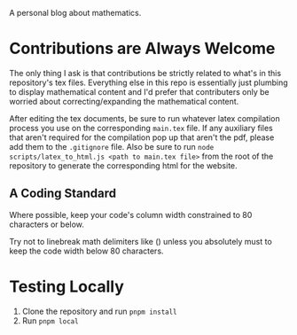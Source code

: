 A personal blog about mathematics. 

# Contributions are Always Welcome 

The only thing I ask is that contributions be strictly related to what's in this
repository's tex files. Everything else in this repo is essentially just 
plumbing to display mathematical content and I'd prefer that contributers only 
be worried about correcting/expanding the mathematical content. 

After editing the tex documents, be sure to run whatever latex compilation 
process you use on the corresponding `main.tex` file. If any auxiliary files 
that aren't required for the compilation pop up that aren't the pdf, please add 
them to the `.gitignore` file. Also be sure to run 
`node scripts/latex_to_html.js <path to main.tex file>` from the root of the 
repository to generate the corresponding html for the website.

## A Coding Standard

Where possible, keep your code's column width constrained to 80 characters or 
below.

Try not to linebreak math delimiters like \(\) unless you absolutely must to 
keep the code width below 80 characters.

# Testing Locally 

1. Clone the repository and run `pnpm install`
2. Run `pnpm local`
